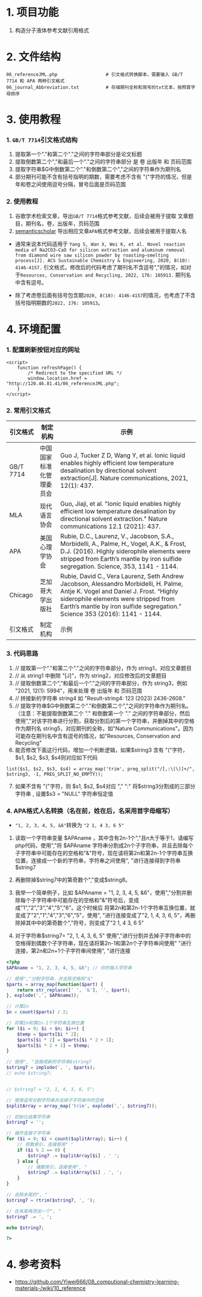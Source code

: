 # 1. 项目功能

1. 构造分子液体参考文献引用格式

# 2. 文件结构

```
06_referenceJML.php                  # 引文格式转换脚本，需要输入 GB/T 7714 和 APA 两种引文格式
06_journal_Abbreviation.txt          # 存储期刊全称和简写的txt文本，按照首字母排序
```

# 3. 使用教程

### 1. `GB/T 7714`引文格式结构

1. 提取第一个"."和第二个"."之间的字符串部分是论文标题
2. 提取倒数第二个","和最后一个"."之间的字符串部分 是 卷 出版年 和 页码范围
3. 提取字符串$G中倒数第二个"."和倒数第二个","之间的字符串作为期刊名
4. 部分期刊可能不含有括号指明的期数，需要考虑不含有 "("字符的情况，但是年和卷之间使用逗号分隔，冒号后面是页码范围


### 2. 使用教程

1. 谷歌学术检索文章，导出`GB/T 7714`格式参考文献，后续会被用于提取 文章题目，期刊名，卷，出版年，页码范围
2. [semanticscholar](https://www.semanticscholar.org/) 导出相应文章`APA`格式参考文献，后续会被用于提取人名

- 通常来说本代码适用于 `Yang S, Wan X, Wei K, et al. Novel reaction media of Na2CO3–CaO for silicon extraction and aluminum removal from diamond wire saw silicon powder by roasting–smelting process[J]. ACS Sustainable Chemistry & Engineering, 2020, 8(10): 4146-4157.` 引文格式，修改后的代码考虑了期刊名不含逗号","的情况，如对于`Resources, Conservation and Recycling, 2022, 176: 105913.` 期刊名中含有逗号。

- 除了考虑卷后面有括号包含期`2020, 8(10): 4146-4157`的情况，也考虑了不含括号指明期数的`2022, 176: 105913`。



# 4. 环境配置

### 1. 配置刷新按钮对应的网址

```
<script>
    function refreshPage() {
        /* Redirect to the specified URL */
        window.location.href = "http://120.46.81.41/06_referenceJML.php";
    }
</script>
```


### 2. 常用引文格式


| 引文格式   | 制定机构   | 示例   |
|-------|-------|-------|
| GB/T 7714 | 中国国家标准化管理委员会 | Guo J, Tucker Z D, Wang Y, et al. Ionic liquid enables highly efficient low temperature desalination by directional solvent extraction[J]. Nature communications, 2021, 12(1): 437. |
| MLA | 现代语言协会 | Guo, Jiaji, et al. "Ionic liquid enables highly efficient low temperature desalination by directional solvent extraction." Nature communications 12.1 (2021): 437. |
| APA | 美国心理学协会 | Rubie, D.C., Laurenz, V., Jacobson, S.A., Morbidelli, A., Palme, H., Vogel, A.K., & Frost, D.J. (2016). Highly siderophile elements were stripped from Earth’s mantle by iron sulfide segregation. Science, 353, 1141 - 1144. |
| Chicago   | 芝加哥大学出版社   | Rubie, David C., Vera Laurenz, Seth Andrew Jacobson, Alessandro Morbidelli, H. Palme, Antje K. Vogel and Daniel J. Frost. “Highly siderophile elements were stripped from Earth’s mantle by iron sulfide segregation.” Science 353 (2016): 1141 - 1144.   |
| 引文格式   | 制定机构   | 示例   |


### 3. 代码思路

1. // 提取第一个"."和第二个"."之间的字符串部分，作为 string1，对应文章题目
2. // 从 string1 中删除 "[J]"，作为 string2，对应修改后的文章题目
3. // 提取倒数第二个","和最后一个"."之间的字符串部分，作为 string3，例如 "2021, 12(1): 5994"，用来处理 卷 出版年 和 页码范围
4. // 拼接新的字符串 string4   如 "Result-string4: 123 (2023) 2436-2608."
5. // 提取字符串$G中倒数第二个"."和倒数第二个","之间的字符串作为期刊名。 （注意：不能提取倒数第二个 "." 和倒数第一个 "." 之间的字符串部分，然后 使用","对该字符串进行分割，获取分割后的第一个字符串，并删掉其中的空格作为期刊名 string5，对应期刊的全称，如"Nature Communications"。因为可能存在期刊名中含有逗号的情况，如"Resources, Conservation and Recycling"
6. 能否修改下面这行代码，增加一个判断逻辑，如果$string3 含有 "("字符，$s1, $s2, $s3, $s4则对应如下代码
```
list($s1, $s2, $s3, $s4) = array_map('trim', preg_split("/[,:\(\)]+/", $string3, -1, PREG_SPLIT_NO_EMPTY));
```
7. 如果不含有 "("字符，则 $s1, $s2, $s4对应 ","  ":" 将$string3分割成的三部分字符串 , 设置$s3 = "NULL" 字符串恒定值


### 4. APA格式人名转换（名在前，姓在后，名采用首字母缩写）

- `"1, 2, 3, 4, 5, &6"`转换为 `"2 1, 4 3, 6 5"`


1. 读取一个字符串变量 $APAname ，其中含有2n-1个","且n大于等于1，请编写php代码，使用","将 $APAname 字符串分割成2n个子字符串，并且去除每个子字符串中可能存在的空格和"&"符号，现在请将第2n和第2n-1个字符串互换位置，连接成一个新的字符串，字符串之间使用", "进行连接得到字符串$string7

2. 再删除掉$string7中的第奇数个","变成$string8。

3. 我举一个简单例子，比如 $APAname = "1, 2, 3, 4, 5, &6"，使用","分割并删除每个子字符串中可能存在的空格和"&"符号后，变成成"1","2","3","4","5","6"。这个时候后 将第2n和第2n-1个字符串互换位置，就变成了"2","1","4","3","6","5"，使用", "进行连接变成了"2, 1, 4, 3, 6, 5"，再删除掉其中中的第奇数个","符号，则变成了"2 1, 4 3, 6 5"

4. 对于字符串$string7= "2, 1, 4, 3, 6, 5" 使用","进行分割并去掉子字符串中的空格得到偶数个子字符串，现在请将第2n-1和第2n个子字符串间使用" "进行连接，第2n和2n+1个子字符串间使用", "进行连接



```php
<?php
$APAname = "1, 2, 3, 4, 5, &6"; // 你的输入字符串

// 使用","分割字符串，并去除空格和"&"
$parts = array_map(function($part) {
    return str_replace([' ', '&'], '', $part);
}, explode(',', $APAname));

// 计算2n
$n = count($parts) / 2;

// 将第2n和第2n-1个字符串互换位置
for ($i = 0; $i < $n; $i++) {
    $temp = $parts[$i * 2];
    $parts[$i * 2] = $parts[$i * 2 + 1];
    $parts[$i * 2 + 1] = $temp;
}

// 使用", "连接成新的字符串$string7
$string7 = implode(', ', $parts);
// echo $string7;


// $string7 = "2, 1, 4, 3, 6, 5";

// 使用逗号分割字符串并去掉子字符串中的空格
$splitArray = array_map('trim', explode(',', $string7));

// 初始化结果字符串
$string7 = '';

// 循环连接子字符串
for ($i = 0; $i < count($splitArray); $i++) {
    // 奇数索引，连接使用" "
    if ($i % 2 == 0) {
        $string7 .= $splitArray[$i] . ' ';
    } else {
        // 偶数索引，连接使用", "
        $string7 .= $splitArray[$i] . ', ';
    }
}

// 去除末尾的", "
$string7 = rtrim($string7, ', ');

// 在末尾再添加一个", "
$string7 .= ', ';

echo $string7;

?>
```

# 4. 参考资料

- https://github.com/Yiwei666/08_computional-chemistry-learning-materials-/wiki/10_reference

